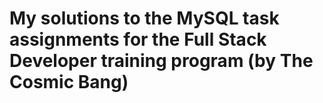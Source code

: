 # My solutions to the MySQL task assignments for the Full Stack Developer training program (by The Cosmic Bang)